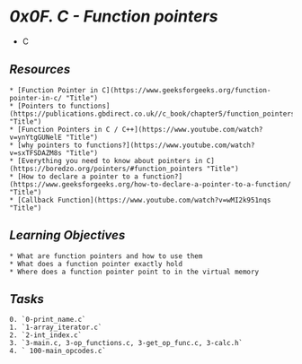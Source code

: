 # _0x0F. C - Function pointers_
* C

## _Resources_

	* [Function Pointer in C](https://www.geeksforgeeks.org/function-pointer-in-c/ "Title")
	* [Pointers to functions](https://publications.gbdirect.co.uk//c_book/chapter5/function_pointers.html "Title")
	* [Function Pointers in C / C++](https://www.youtube.com/watch?v=ynYtgGUNelE "Title")
	* [why pointers to functions?](https://www.youtube.com/watch?v=sxTFSDAZM8s "Title")
	* [Everything you need to know about pointers in C](https://boredzo.org/pointers/#function_pointers "Title")
	* [How to declare a pointer to a function?](https://www.geeksforgeeks.org/how-to-declare-a-pointer-to-a-function/ "Title")
	* [Callback Function](https://www.youtube.com/watch?v=wMI2k951nqs "Title")

## _Learning Objectives_

	* What are function pointers and how to use them
	* What does a function pointer exactly hold
	* Where does a function pointer point to in the virtual memory

## _Tasks_

	0. `0-print_name.c`
	1. `1-array_iterator.c`
	2. `2-int_index.c`
	3. `3-main.c, 3-op_functions.c, 3-get_op_func.c, 3-calc.h`
	4. ` 100-main_opcodes.c`
